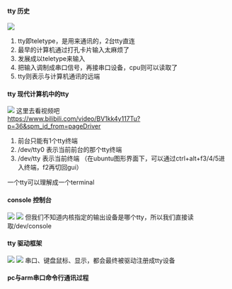 #### tty 历史
![](https://picbed-xunxun.oss-cn-shanghai.aliyuncs.com/20220115150511.png)
1. tty即teletype，是用来通讯的，2台tty直连
2. 最早的计算机通过打孔卡片输入太麻烦了
3. 发展成以teletype来输入
4. 把输入调制成串口信号，再接串口设备，cpu则可以读取了
5. tty则表示与计算机通讯的远端

#### tty 现代计算机中的tty
![](https://picbed-xunxun.oss-cn-shanghai.aliyuncs.com/20220115152259.png)
这里去看视频吧  
https://www.bilibili.com/video/BV1kk4y117Tu?p=36&spm_id_from=pageDriver  
1. 前台只能有1个tty终端
2. /dev/tty0 表示当前前台的那个tty终端
3. /dev/tty 表示当前终端
    （在ubuntu图形界面下，可以通过ctrl+alt+f3/4/5进入终端，f2再切回gui）

一个tty可以理解成一个terminal

#### console 控制台
![](https://picbed-xunxun.oss-cn-shanghai.aliyuncs.com/20220115153536.png)
![](https://picbed-xunxun.oss-cn-shanghai.aliyuncs.com/20220115154310.png)
但我们不知道内核指定的输出设备是哪个tty，所以我们直接读取/dev/console


#### tty 驱动框架
![](https://picbed-xunxun.oss-cn-shanghai.aliyuncs.com/20220115162754.png)
![](https://picbed-xunxun.oss-cn-shanghai.aliyuncs.com/20220115162856.png)
串口、键盘鼠标、显示，都会最终被驱动注册成tty设备


#### pc与arm串口命令行通讯过程